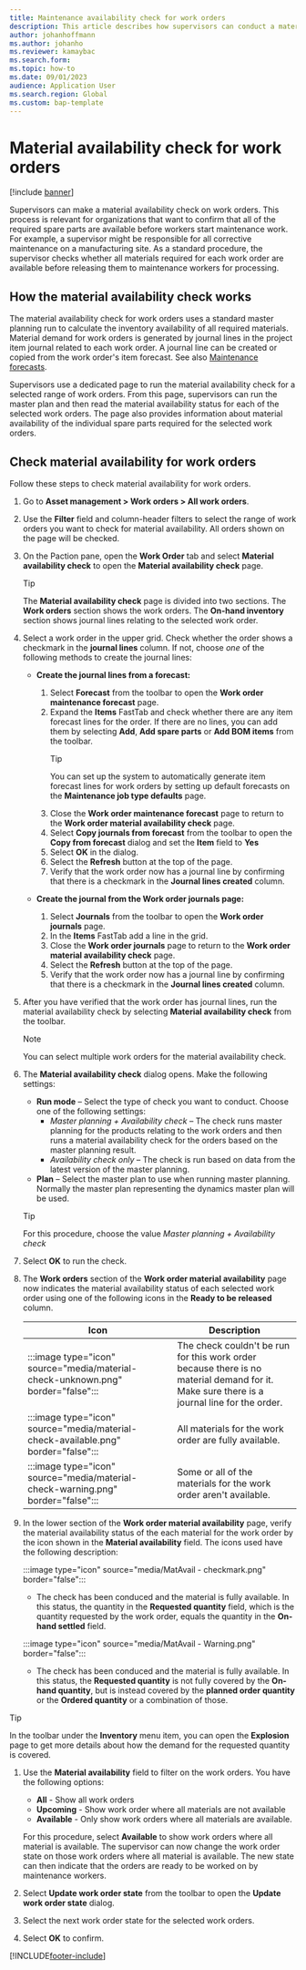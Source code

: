 ```yaml
---
title: Maintenance availability check for work orders
description: This article describes how supervisors can conduct a material availability check on maintenance work orders.
author: johanhoffmann
ms.author: johanho
ms.reviewer: kamaybac
ms.search.form:
ms.topic: how-to
ms.date: 09/01/2023
audience: Application User
ms.search.region: Global
ms.custom: bap-template
---
```


# Material availability check for work orders

[!include [banner](../../includes/banner.md)]

Supervisors can make a material availability check on work orders. This process is relevant for organizations that want to confirm that all of the required spare parts are available before workers start maintenance work. For example, a supervisor might be responsible for all corrective maintenance on a manufacturing site. As a standard procedure, the supervisor checks whether all materials required for each work order are available before releasing them to maintenance workers for processing.

## How the material availability check works

The material availability check for work orders uses a standard master planning run to calculate the inventory availability of all required materials. Material demand for work orders is generated by journal lines in the project item journal related to each work order. A journal line can be created or copied from the work order's item forecast. See also [Maintenance forecasts](maintenance-forecasts.md).

Supervisors use a dedicated page to run the material availability check for a selected range of work orders. From this page, supervisors can run the master plan and then read the material availability status for each of the selected work orders. The page also provides information about material availability of the individual spare parts required for the selected work orders.

## Check material availability for work orders

Follow these steps to check material availability for work orders.

1. Go to **Asset management \> Work orders \> All work orders**.

1. Use the **Filter** field and column-header filters to select the range of work orders you want to check for material availability. All orders shown on the page will be checked.

1. On the Paction pane, open the **Work Order** tab and select **Material availability check** to open the **Material availability check** page.

    > [!TIP]
    >The **Material availability check** page is divided into two sections. The **Work orders** section shows the work orders. The **On-hand inventory** section shows journal lines relating to the selected work order.

1. Select a work order in the upper grid. Check whether the order shows a checkmark in the **journal lines** column. If not, choose *one* of the following methods to create the journal lines:

    - **Create the journal lines from a forecast:**
        1. Select **Forecast** from the toolbar to open the **Work order maintenance forecast** page. 
        1. Expand the **Items** FastTab and check whether there are any item forecast lines for the order. If there are no lines, you can add them by selecting **Add**, **Add spare parts** or **Add BOM items** from the toolbar.
            > [!TIP]
            > You can set up the system to automatically generate item forecast lines for work orders by setting up default forecasts on the **Maintenance job type defaults** page.
        1. Close the **Work order maintenance forecast** page to return to the **Work order material availability check** page.
        1. Select **Copy journals from forecast** from the toolbar to open the **Copy from forecast** dialog and set the **Item** field to **Yes**
        1. Select **OK** in the dialog.
        1. Select the **Refresh** button at the top of the page.
        1. Verify that the work order now has a journal line by confirming that there is a checkmark in the **Journal lines created** column.

    - **Create the journal from the Work order journals page:**
        1. Select **Journals** from the toolbar to open the **Work order journals** page.
        1. In the **Items** FastTab add a line in the grid.
        1. Close the **Work order journals** page to return to the **Work order material availability check** page.
        1. Select the **Refresh** button at the top of the page.
        1. Verify that the work order now has a journal line by confirming that there is a checkmark in the **Journal lines created** column.

1. After you have verified that the work order has journal lines, run the material availability check by selecting **Material availability check** from the toolbar.

    > [!NOTE]
    > You can select multiple work orders for the material availability check.

1. The **Material availability check** dialog opens. Make the following settings:

    - **Run mode** – Select the type of check you want to conduct. Choose one of the following settings:
        - *Master planning + Availability check* – The check runs master planning for the products relating to the work orders and then runs a material availability check for the orders based on the master planning result.
        - *Availability check only* – The check is run based on data from the latest version of the master planning.
    - **Plan** – Select the master plan to use when running master planning. Normally the master plan representing the dynamics master plan will be used. <!--KFM: Anything to say about the other two fields here? **Planning method** and **Number of threads**. -->

    > [!TIP]
    > For this procedure, choose the value *Master planning + Availability check* <!--KFM: What do we mean by "this procedure"? Do this every time, or just do this when exploring/demoing? -->

1. Select **OK** to run the check.

1. The **Work orders** section of the **Work order material availability** page now indicates the material availability status of each selected work order using one of the following icons in the **Ready to be released** column.

    | Icon | Description |
    | --- | --- |
    | :::image type="icon" source="media/material-check-unknown.png" border="false"::: | The check couldn't be run for this work order because there is no material demand for it. Make sure there is a journal line for the order. |
    | :::image type="icon" source="media/material-check-available.png" border="false"::: | All materials for the work order are fully available. |
    | :::image type="icon" source="media/material-check-warning.png" border="false"::: | Some or all of the materials for the work order aren't available. |

1. In the lower section of the **Work order material availability** page, verify the material availability status of the each material for the work order by the icon shown in the **Material availability** field. The icons used have the following description:

    :::image type="icon" source="media/MatAvail - checkmark.png" border="false":::
    - The check has been conduced and the material is fully available. In this status, the quantity in the **Requested quantity** field, which is the quantity requested by the work order, equals the quantity in the **On-hand settled** field.  
    
    :::image type="icon" source="media/MatAvail - Warning.png" border="false":::
    - The check has been conduced and the material is fully available. In this status, the **Requested quantity** is not fully covered by the **On-hand quantity**, but is instead covered by the **planned order quantity** or the **Ordered quantity** or a combination of those. 

>[!TIP]
>In the toolbar under the **Inventory** menu item, you can open the **Explosion** page to get more details about how the demand for the requested quantity is covered.

1. Use the **Material availability** field to filter on the work orders. You have the following options:
    - **All** - Show all work orders
    - **Upcoming** - Show work order where all materials are not available
    - **Available** - Only show work orders where all materials are available.

    For this procedure, select **Available** to show work orders where all material is available. The supervisor can now change the work order state on those work orders where all material is available. The new state can then indicate that the orders are ready to be worked on by maintenance workers.

1. Select **Update work order state** from the toolbar to open the **Update work order state** dialog. 
1. Select the next work order state for the selected work orders.
1. Select **OK** to confirm.


[!INCLUDE[footer-include](../../../includes/footer-banner.md)]